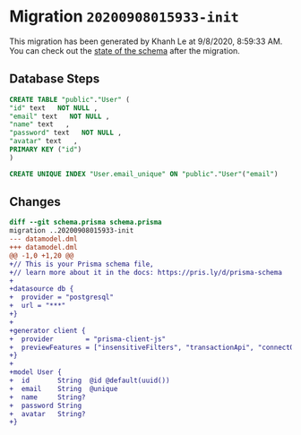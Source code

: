 # Migration `20200908015933-init`

This migration has been generated by Khanh Le at 9/8/2020, 8:59:33 AM.
You can check out the [state of the schema](./schema.prisma) after the migration.

## Database Steps

```sql
CREATE TABLE "public"."User" (
"id" text   NOT NULL ,
"email" text   NOT NULL ,
"name" text   ,
"password" text   NOT NULL ,
"avatar" text   ,
PRIMARY KEY ("id")
)

CREATE UNIQUE INDEX "User.email_unique" ON "public"."User"("email")
```

## Changes

```diff
diff --git schema.prisma schema.prisma
migration ..20200908015933-init
--- datamodel.dml
+++ datamodel.dml
@@ -1,0 +1,20 @@
+// This is your Prisma schema file,
+// learn more about it in the docs: https://pris.ly/d/prisma-schema
+
+datasource db {
+  provider = "postgresql"
+  url = "***"
+}
+
+generator client {
+  provider        = "prisma-client-js"
+  previewFeatures = ["insensitiveFilters", "transactionApi", "connectOrCreate", "atomicNumberOperations"]
+}
+
+model User {
+  id       String  @id @default(uuid())
+  email    String  @unique
+  name     String?
+  password String
+  avatar   String?
+}
```


